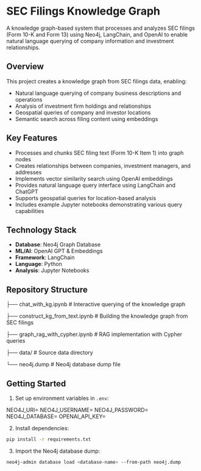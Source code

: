# SEC Filings Knowledge Graph

A knowledge graph-based system that processes and analyzes SEC filings (Form 10-K and Form 13) using Neo4j, LangChain, and OpenAI to enable natural language querying of company information and investment relationships.

## Overview

This project creates a knowledge graph from SEC filings data, enabling:
- Natural language querying of company business descriptions and operations
- Analysis of investment firm holdings and relationships
- Geospatial queries of company and investor locations
- Semantic search across filing content using embeddings

## Key Features

- Processes and chunks SEC filing text (Form 10-K Item 1) into graph nodes
- Creates relationships between companies, investment managers, and addresses
- Implements vector similarity search using OpenAI embeddings
- Provides natural language query interface using LangChain and ChatGPT
- Supports geospatial queries for location-based analysis
- Includes example Jupyter notebooks demonstrating various query capabilities

## Technology Stack

- **Database**: Neo4j Graph Database
- **ML/AI**: OpenAI GPT & Embeddings
- **Framework**: LangChain
- **Language**: Python
- **Analysis**: Jupyter Notebooks

## Repository Structure

├── chat_with_kg.ipynb # Interactive querying of the knowledge graph

├── construct_kg_from_text.ipynb # Building the knowledge graph from SEC filings

├── graph_rag_with_cypher.ipynb # RAG implementation with Cypher queries

├── data/ # Source data directory

└── neo4j.dump # Neo4j database dump file


## Getting Started

1. Set up environment variables in `.env`:

NEO4J_URI=<your-neo4j-uri>
NEO4J_USERNAME=<username>
NEO4J_PASSWORD=<password>
NEO4J_DATABASE=<database-name>
OPENAI_API_KEY=<your-openai-key>

2. Install dependencies:

```bash 
pip install -r requirements.txt
```

3. Import the Neo4j database dump:

```bash
neo4j-admin database load <database-name> --from-path neo4j.dump
